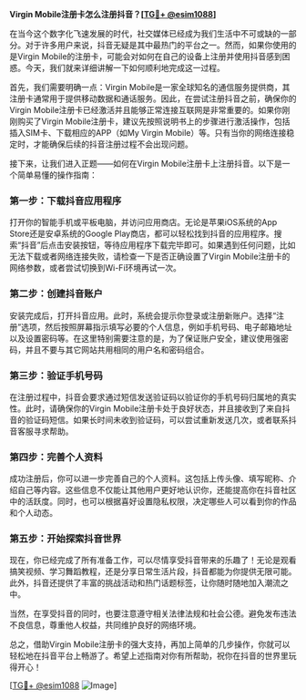 **Virgin Mobile注册卡怎么注册抖音？[[TG💪+ @esim1088](https://t.me/s/esim1088)]**

在当今这个数字化飞速发展的时代，社交媒体已经成为我们生活中不可或缺的一部分。对于许多用户来说，抖音无疑是其中最热门的平台之一。然而，如果你使用的是Virgin Mobile的注册卡，可能会对如何在自己的设备上注册并使用抖音感到困惑。今天，我们就来详细讲解一下如何顺利地完成这一过程。

首先，我们需要明确一点：Virgin Mobile是一家全球知名的通信服务提供商，其注册卡通常用于提供移动数据和通话服务。因此，在尝试注册抖音之前，确保你的Virgin Mobile注册卡已经激活并且能够正常连接互联网是非常重要的。如果你刚刚购买了Virgin Mobile注册卡，建议先按照说明书上的步骤进行激活操作，包括插入SIM卡、下载相应的APP（如My Virgin Mobile）等。只有当你的网络连接稳定时，才能确保后续的抖音注册过程不会出现问题。

接下来，让我们进入正题——如何在Virgin Mobile注册卡上注册抖音。以下是一个简单易懂的操作指南：

### 第一步：下载抖音应用程序

打开你的智能手机或平板电脑，并访问应用商店。无论是苹果iOS系统的App Store还是安卓系统的Google Play商店，都可以轻松找到抖音的应用程序。搜索“抖音”后点击安装按钮，等待应用程序下载完毕即可。如果遇到任何问题，比如无法下载或者网络连接失败，请检查一下是否正确设置了Virgin Mobile注册卡的网络参数，或者尝试切换到Wi-Fi环境再试一次。

### 第二步：创建抖音账户

安装完成后，打开抖音应用。此时，系统会提示你登录或注册新账户。选择“注册”选项，然后按照屏幕指示填写必要的个人信息，例如手机号码、电子邮箱地址以及设置密码等。在这里特别需要注意的是，为了保证账户安全，建议使用强密码，并且不要与其它网站共用相同的用户名和密码组合。

### 第三步：验证手机号码

在注册过程中，抖音会要求通过短信发送验证码以验证你的手机号码归属地的真实性。此时，请确保你的Virgin Mobile注册卡处于良好状态，并且接收到了来自抖音的验证码短信。如果长时间未收到验证码，可以尝试重新发送几次，或者联系抖音客服寻求帮助。

### 第四步：完善个人资料

成功注册后，你可以进一步完善自己的个人资料。这包括上传头像、填写昵称、介绍自己等内容。这些信息不仅能让其他用户更好地认识你，还能提高你在抖音社区中的活跃度。同时，也可以根据喜好设置隐私权限，决定哪些人可以看到你的作品和个人动态。

### 第五步：开始探索抖音世界

现在，你已经完成了所有准备工作，可以尽情享受抖音带来的乐趣了！无论是观看搞笑视频、学习舞蹈教程，还是分享日常生活片段，抖音都能为你提供无限可能。此外，抖音还提供了丰富的挑战活动和热门话题标签，让你随时随地加入潮流之中。

当然，在享受抖音的同时，也要注意遵守相关法律法规和社会公德。避免发布违法不良信息，尊重他人权益，共同维护良好的网络环境。

总之，借助Virgin Mobile注册卡的强大支持，再加上简单的几步操作，你就可以轻松地在抖音平台上畅游了。希望上述指南对你有所帮助，祝你在抖音的世界里玩得开心！

[[TG💪+ @esim1088](https://t.me/s/esim1088) ![Image](https://i.postimg.cc/4NQfJmqS/Snipaste-2025-05-13-00-14-12.png)]